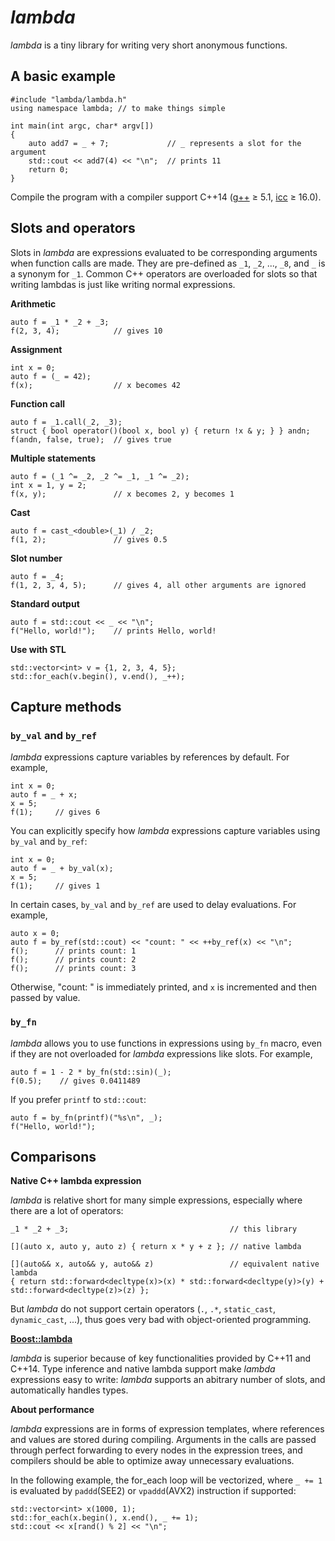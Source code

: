# *lambda*

*lambda* is a tiny library for writing very short anonymous functions. 

## A basic example

    #include "lambda/lambda.h"
    using namespace lambda; // to make things simple

    int main(int argc, char* argv[])
    {
        auto add7 = _ + 7;             // _ represents a slot for the argument
        std::cout << add7(4) << "\n";  // prints 11
        return 0;
    }

Compile the program with a compiler support C++14 ([g++](https://gcc.gnu.org/) ≥ 5.1, [icc](https://software.intel.com/en-us/c-compilers) ≥ 16.0).

## Slots and operators

Slots in *lambda* are expressions evaluated to be corresponding arguments when function calls are made. They are pre-defined as `_1`, `_2`, ..., `_8`, and `_` is a synonym for `_1`. Common C++ operators are overloaded for slots so that writing lambdas is just like writing normal expressions. 

**Arithmetic**

    auto f = _1 * _2 + _3;
    f(2, 3, 4);            // gives 10

**Assignment**

    int x = 0;
    auto f = (_ = 42);
    f(x);                  // x becomes 42
    
**Function call**

    auto f = _1.call(_2, _3);
    struct { bool operator()(bool x, bool y) { return !x & y; } } andn;
    f(andn, false, true);  // gives true
    
**Multiple statements**
    
    auto f = (_1 ^= _2, _2 ^= _1, _1 ^= _2);
    int x = 1, y = 2;
    f(x, y);               // x becomes 2, y becomes 1
    
**Cast**

    auto f = cast_<double>(_1) / _2;
    f(1, 2);               // gives 0.5
    
<!---
**If and conditional**

    int x = 5;
    auto f = if_(_1, ++_2, --_2);
    f(false, x);           // x becomes 4
    
    int y = 5;
    auto g = _2 = conditional_(_1, _2 + 1, _2 - 1);
    f(true, y);            // y becomes 6
-->
    
**Slot number**

    auto f = _4;
    f(1, 2, 3, 4, 5);      // gives 4, all other arguments are ignored
    
**Standard output**

    auto f = std::cout << _ << "\n";
    f("Hello, world!");    // prints Hello, world!
    
**Use with STL**

    std::vector<int> v = {1, 2, 3, 4, 5};
    std::for_each(v.begin(), v.end(), _++);

## Capture methods

### `by_val` and `by_ref`

*lambda* expressions capture variables by references by default. For example, 

    int x = 0;
    auto f = _ + x;
    x = 5;
    f(1);     // gives 6
    
You can explicitly specify how *lambda* expressions capture variables using `by_val` and `by_ref`:

    int x = 0;
    auto f = _ + by_val(x);
    x = 5;
    f(1);     // gives 1

In certain cases, `by_val` and `by_ref` are used to delay evaluations. For example,  

    auto x = 0;
    auto f = by_ref(std::cout) << "count: " << ++by_ref(x) << "\n";
    f();      // prints count: 1
    f();      // prints count: 2
    f();      // prints count: 3

Otherwise, "count: " is immediately printed, and `x` is incremented and then passed by value. 

### `by_fn`

*lambda* allows you to use functions in expressions using `by_fn` macro, even if they are not overloaded for *lambda* expressions like slots. For example, 

    auto f = 1 - 2 * by_fn(std::sin)(_);
    f(0.5);    // gives 0.0411489
    
If you prefer `printf` to `std::cout`: 

    auto f = by_fn(printf)("%s\n", _);
    f("Hello, world!");

## Comparisons

**Native C++ lambda expression**

*lambda* is relative short for many simple expressions, especially where there are a lot of operators: 

    _1 * _2 + _3;                                    // this library
    
    [](auto x, auto y, auto z) { return x * y + z }; // native lambda
    
    [](auto&& x, auto&& y, auto&& z)                 // equivalent native lambda
    { return std::forward<decltype(x)>(x) * std::forward<decltype(y)>(y) + std::forward<decltype(z)>(z) }; 

But *lambda* do not support certain operators (`.`, `.*`, `static_cast`, `dynamic_cast`, ...), thus goes very bad with object-oriented programming. 

**[Boost::lambda](http://www.boost.org/doc/libs/1_64_0/doc/html/lambda.html)**

*lambda* is superior because of key functionalities provided by C++11 and C++14. Type inference and native lambda support make *lambda* expressions easy to write: *lambda* supports an abitrary number of slots, and automatically handles types. 

**About performance**

*lambda* expressions are in forms of expression templates, where references and values are stored during compiling. Arguments in the calls are passed through perfect forwarding to every nodes in the expression trees, and compilers should be able to optimize away unnecessary evaluations. 

In the following example, the for_each loop will be vectorized, where `_ += 1` is evaluated by `paddd`(SEE2) or `vpaddd`(AVX2) instruction if supported:

    std::vector<int> x(1000, 1);
    std::for_each(x.begin(), x.end(), _ += 1);
    std::cout << x[rand() % 2] << "\n";








